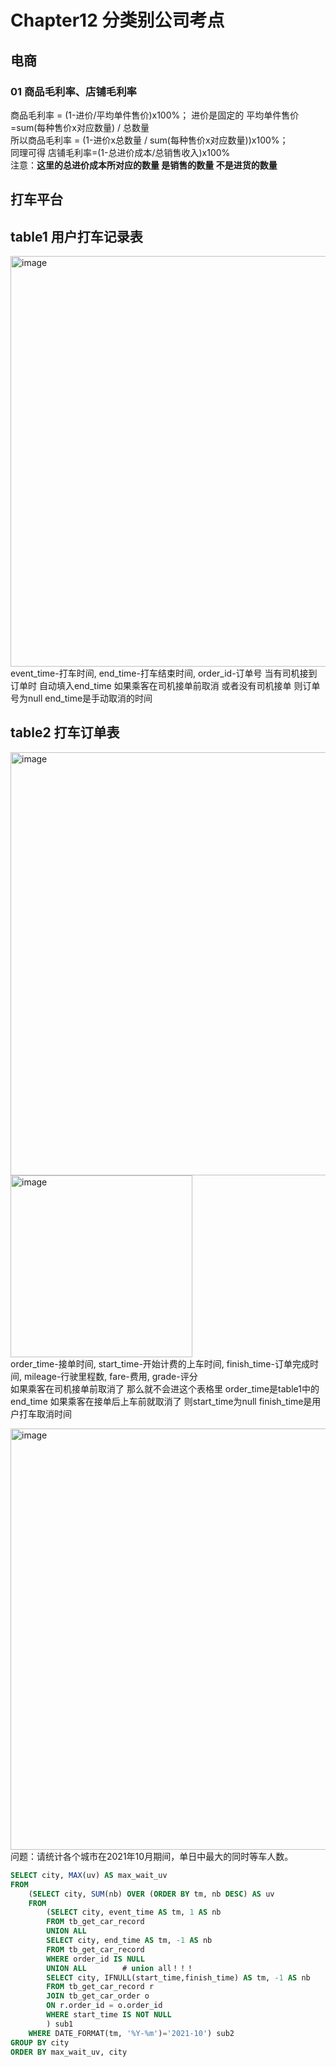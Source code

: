 # Chapter12 分类别公司考点
## 电商
### 01 商品毛利率、店铺毛利率
商品毛利率 = (1-进价/平均单件售价)x100%； 
进价是固定的 平均单件售价=sum(每种售价x对应数量) / 总数量  
所以商品毛利率 = (1-进价x总数量 / sum(每种售价x对应数量))x100%；   
同理可得 店铺毛利率=(1-总进价成本/总销售收入)x100%  
注意：**这里的总进价成本所对应的数量 是销售的数量 不是进货的数量**

## 打车平台
## table1 用户打车记录表
<img width="657" alt="image" src="https://user-images.githubusercontent.com/105503216/180718670-584960a9-cfc3-431d-9027-f7284bba07d6.png">  
event_time-打车时间, end_time-打车结束时间, order_id-订单号  
当有司机接到订单时 自动填入end_time  
如果乘客在司机接单前取消 或者没有司机接单 则订单号为null end_time是手动取消的时间   

## table2 打车订单表
<img width="677" alt="image" src="https://user-images.githubusercontent.com/105503216/180719340-14c702e3-830a-4ce7-9b15-f9505fa966a9.png"><img width="291" alt="image" src="https://user-images.githubusercontent.com/105503216/180719143-596e5749-1eb8-4ed8-a1e4-60e3b4e09095.png">  
order_time-接单时间, start_time-开始计费的上车时间,  finish_time-订单完成时间, mileage-行驶里程数, fare-费用, grade-评分  
如果乘客在司机接单前取消了 那么就不会进这个表格里
order_time是table1中的end_time
如果乘客在接单后上车前就取消了 则start_time为null  finish_time是用户打车取消时间  

<img width="674" alt="image" src="https://user-images.githubusercontent.com/105503216/184908762-cd37bb2b-1a5a-48f9-a103-5ccb14b4d6db.png">  
问题：请统计各个城市在2021年10月期间，单日中最大的同时等车人数。  

``` SQL
SELECT city, MAX(uv) AS max_wait_uv
FROM 
    (SELECT city, SUM(nb) OVER (ORDER BY tm, nb DESC) AS uv
    FROM
        (SELECT city, event_time AS tm, 1 AS nb
        FROM tb_get_car_record
        UNION ALL
        SELECT city, end_time AS tm, -1 AS nb 
        FROM tb_get_car_record
        WHERE order_id IS NULL
        UNION ALL        # union all！！！
        SELECT city, IFNULL(start_time,finish_time) AS tm, -1 AS nb    # 这里可以用IFNULL 如果start不是null 说明上车了；是null 说明在接单之后取消的
        FROM tb_get_car_record r
        JOIN tb_get_car_order o
        ON r.order_id = o.order_id
        WHERE start_time IS NOT NULL
        ) sub1
    WHERE DATE_FORMAT(tm, '%Y-%m')='2021-10') sub2
GROUP BY city
ORDER BY max_wait_uv, city

```

